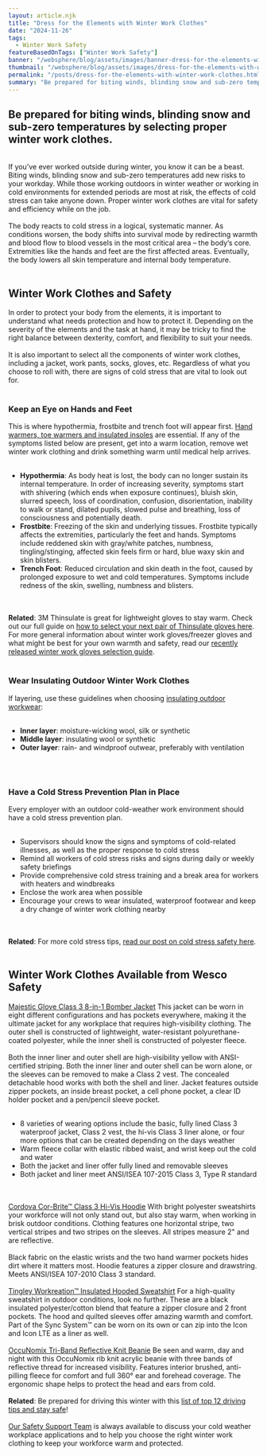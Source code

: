 ```yaml
---
layout: article.njk
title: "Dress for the Elements with Winter Work Clothes"
date: "2024-11-26"
tags:
  - Winter Work Safety
featureBasedOnTags: ["Winter Work Safety"]
banner: "/websphere/blog/assets/images/banner-dress-for-the-elements-with-winter-work-clothes.webp"
thumbnail: "/websphere/blog/assets/images/dress-for-the-elements-with-winter-work-clothes.webp"
permalink: "/posts/dress-for-the-elements-with-winter-work-clothes.html"
summary: "Be prepared for biting winds, blinding snow and sub-zero temperatures by selecting proper winter work clothes."
---
```


<h2 class="intro">Be prepared for biting winds, blinding snow and sub-zero temperatures by selecting proper winter work clothes.</h2>
<br>
If you’ve ever worked outside during winter, you know it can be a beast. Biting winds, blinding snow and sub-zero temperatures add new risks to your workday. While those working outdoors in winter weather or working in cold environments for extended periods are most at risk, the effects of cold stress can take anyone down. Proper winter work clothes are vital for safety and efficiency while on the job.
<br><br>
The body reacts to cold stress in a logical, systematic manner. As conditions worsen, the body shifts into survival mode by redirecting warmth and blood flow to blood vessels in the most critical area – the body’s core. Extremities like the hands and feet are the first affected areas. Eventually, the body lowers all skin temperature and internal body temperature.
<br><br>
<h2>Winter Work Clothes and Safety</h2>
In order to protect your body from the elements, it is important to understand what needs protection and how to protect it. Depending on the severity of the elements and the task at hand, it may be tricky to find the right balance between dexterity, comfort, and flexibility to suit your needs. 
<br><br>
It is also important to select all the components of winter work clothes, including a jacket, work pants, socks, gloves, etc. Regardless of what you choose to roll with, there are signs of cold stress that are vital to look out for.
<br><br>
<h3>Keep an Eye on Hands and Feet</h3>
This is where hypothermia, frostbite and trench foot will appear first. <a href="https://www.conney.com/brands/little-hotties?utm_medium=Winter-Covid&utm_source=Blog&utm_campaign=Little-Hotties&utm_medium=winter-work-clothes&utm_source=Blog&utm_campaign=Conney">Hand warmers, toe warmers and insulated insoles</a> are essential. If any of the symptoms listed below are present, get into a warm location, remove wet winter work clothing and drink something warm until medical help arrives.
<br><br>
<ul>
    <li><strong>Hypothermia</strong>: As body heat is lost, the body can no longer sustain its internal temperature. In order of increasing severity, symptoms start with shivering (which ends when exposure continues), bluish skin, slurred speech, loss of coordination, confusion, disorientation, inability to walk or stand, dilated pupils, slowed pulse and breathing, loss of consciousness and potentially death.</li>
    <li><strong>Frostbite</strong>: Freezing of the skin and underlying tissues. Frostbite typically affects the extremities, particularly the feet and hands. Symptoms include reddened skin with gray/white patches, numbness, tingling/stinging, affected skin feels firm or hard, blue waxy skin and skin blisters.</li>
    <li><strong>Trench Foot</strong>: Reduced circulation and skin death in the foot, caused by prolonged exposure to wet and cold temperatures. Symptoms include redness of the skin, swelling, numbness and blisters.</li>
</ul>
<br><br>
<strong>Related</strong>: 3M Thinsulate is great for lightweight gloves to stay warm. Check out our full guide on <a href="https://www.conney.com/websphere/blog/posts/handy-guide-how-to-choose-right-thinsulate-gloves.html?utm_medium=winter-work-clothes&utm_source=Blog&utm_campaign=Conney">how to select your next pair of Thinsulate gloves here</a>. For more general information about winter work gloves/freezer gloves and what might be best for your own warmth and safety, read our <a href="https://conney.com/websphere/blog/posts/winter-work-gloves-and-freezer-gloves-selection-guide.html/winter-work-gloves-and-freezer-gloves-selection-guide?utm_medium=winter-work-clothes&utm_source=Blog&utm_campaign=Conney">recently released winter work gloves selection guide</a>. 
<br><br>
<h3>Wear Insulating Outdoor Winter Work Clothes</h3>
If layering, use these guidelines when choosing <a href="https://www.conney.com/search/insulated%20clothing?utm_medium=Winter-Covid&utm_source=Blog&utm_campaign=Conney">insulating outdoor workwear</a>:
<br><br>
<ul>
    <li><strong>Inner layer</strong>: moisture-wicking wool, silk or synthetic</li>
    <li><strong>Middle layer</strong>: insulating wool or synthetic</li>
    <li><strong>Outer layer</strong>: rain- and windproof outwear, preferably with ventilation</li>
</ul>
<br><br>
<h3>Have a Cold Stress Prevention Plan in Place</h3>
Every employer with an outdoor cold-weather work environment should have a cold stress prevention plan.
<br><br>
<ul>
    <li>Supervisors should know the signs and symptoms of cold-related illnesses, as well as the proper response to cold stress</li>
    <li>Remind all workers of cold stress risks and signs during daily or weekly safety briefings</li>
    <li>Provide comprehensive cold stress training and a break area for workers with heaters and windbreaks</li>
    <li>Enclose the work area when possible</li>
    <li>Encourage your crews to wear insulated, waterproof footwear and keep a dry change of winter work clothing nearby</li>
</ul>
<br><br>
<strong>Related</strong>: For more cold stress tips, <a href="https://conney.com/websphere/blog/posts/cold-stress-safety-risks-and-solutions.html?utm_medium=winter-work-clothes&utm_source=Blog&utm_campaign=Conney">read our post on cold stress safety here</a>.
<br><br>
<h2>Winter Work Clothes Available from Wesco Safety</h2>
<a href="https://www.conney.com/style/majestic-glove-class-3-8-in-1-bomber-jacket?PMWTNO=000000000387272&utm_medium=winter-work-clothes&utm_source=Blog&utm_campaign=Majestic">Majestic Glove Class 3 8-in-1 Bomber Jacket</a>
This jacket can be worn in eight different configurations and has pockets everywhere, making it the ultimate jacket for any workplace that requires high-visibility clothing. The outer shell is constructed of lightweight, water-resistant polyurethane-coated polyester, while the inner shell is constructed of polyester fleece. 
<br><br>
Both the inner liner and outer shell are high-visibility yellow with ANSI-certified striping. Both the inner liner and outer shell can be worn alone, or the sleeves can be removed to make a Class 2 vest. The concealed detachable hood works with both the shell and liner. Jacket features outside zipper pockets, an inside breast pocket, a cell phone pocket, a clear ID holder pocket and a pen/pencil sleeve pocket.
<br><br>
<ul>
    <li>8 varieties of wearing options include the basic, fully lined Class 3 waterproof jacket, Class 2 vest, the hi-vis Class 3 liner alone, or four more options that can be created depending on the days weather</li>
    <li>Warm fleece collar with elastic ribbed waist, and wrist keep out the cold and water</li>
    <li>Both the jacket and liner offer fully lined and removable sleeves</li>
    <li>Both jacket and liner meet ANSI/ISEA 107-2015 Class 3, Type R standard</li>
</ul>
<br><br>
<a href="https://www.conney.com/style/cordova-cor-brite-class-3-hi-vis-hoodie?PMWTNO=000000000387272&utm_medium=winter-work-clothes&utm_source=Blog&utm_campaign=Cordova">Cordova Cor-Brite™ Class 3 Hi-Vis Hoodie</a>
With bright polyester sweatshirts your workforce will not only stand out, but also stay warm, when working in brisk outdoor conditions. Clothing features one horizontal stripe, two vertical stripes and two stripes on the sleeves. All stripes measure 2" and are reflective. 
<br><br>
Black fabric on the elastic wrists and the two hand warmer pockets hides dirt where it matters most. Hoodie features a zipper closure and drawstring. Meets ANSI/ISEA 107-2010 Class 3 standard.
<br><br>
<a href="https://www.conney.com/style/tingley-workreation-insulated-hooded-sweatshirt?PMWTNO=000000000387272&utm_medium=winter-work-clothes&utm_source=Blog&utm_campaign=Tingley">Tingley Workreation™ Insulated Hooded Sweatshirt</a>
For a high-quality sweatshirt in outdoor conditions, look no further. These are a black insulated polyester/cotton blend that feature a zipper closure and 2 front pockets. The hood and quilted sleeves offer amazing warmth and comfort. Part of the Sync System™ can be worn on its own or can zip into the Icon and Icon LTE as a liner as well.
<br><br>
<a href="https://www.conney.com/style/occunomix-tri-band-reflective-knit-beanie?PMWTNO=000000000387281&utm_medium=winter-work-clothes&utm_source=Blog&utm_campaign=OccuNomix">OccuNomix Tri-Band Reflective Knit Beanie</a>
Be seen and warm, day and night with this OccuNomix rib knit acrylic beanie with three bands of reflective thread for increased visibility. Features interior brushed, anti-pilling fleece for comfort and full 360° ear and forehead coverage. The ergonomic shape helps to protect the head and ears from cold.
<br><br>
<b>Related</b>: Be prepared for driving this winter with this <a href="https://www.conney.com/websphere/blog/posts/top-12-winter-driving-tips.html?utm_medium=winter-work-clothes&utm_source=Blog&utm_campaign=Conney)">list of top 12 driving tips and stay safe</a>!
<br><br>
<a href="https://www.conney.com/pages/safetyservices?utm_medium=winter-work-clothes&utm_source=Blog&utm_campaign=Conney">Our Safety Support Team</a> is always available to discuss your cold weather workplace applications and to help you choose the right winter work clothing to keep your workforce warm and protected.
